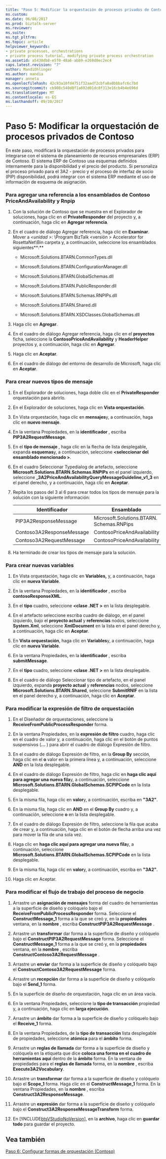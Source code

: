 ```yaml
---
title: "Paso 5: Modificar la orquestación de procesos privados de Contoso | Documentos de Microsoft"
ms.custom: 
ms.date: 06/08/2017
ms.prod: biztalk-server
ms.reviewer: 
ms.suite: 
ms.tgt_pltfrm: 
ms.topic: article
helpviewer_keywords:
- private processes, orchestrations
- private process tutorial, modifying private process orchestration
ms.assetid: a5430db8-e5f0-48a6-abb9-e268d8ec2ec4
caps.latest.revision: "7"
author: MandiOhlinger
ms.author: mandia
manager: anneta
ms.openlocfilehash: 42c93a10fd4751f32aadf2cbfa0a0bbbafc6c7bd
ms.sourcegitcommit: cb908c540d8f1a692d01dc8f313e16cb4b4e696d
ms.translationtype: MT
ms.contentlocale: es-ES
ms.lasthandoff: 09/20/2017
---
```

# <a name="step-5-modifying-the-contoso-private-process-orchestration"></a>Paso 5: Modificar la orquestación de procesos privados de Contoso
En este paso, modificará la orquestación de procesos privados para integrarse con el sistema de planeamiento de recursos empresariales (ERP) de Contoso. El sistema ERP de Contoso usa esquemas definidos internamente para la disponibilidad y el precio del producto. Si personaliza el proceso privado para el 3A2 - precio y el proceso de interfaz de socio (PIP) disponibilidad, podrá integrar con el sistema ERP mediante el uso de información de esquema de asignación.  
  
### <a name="to-add-a-reference-to-the-contoso-priceandavailability-and-rnpips-assemblies"></a>Para agregar una referencia a los ensamblados de Contoso PriceAndAvailability y Rnpip  
  
1.  Con la solución de Contoso que se muestra en el Explorador de soluciones, haga clic en el **PrivateResponder** del proyecto y, a continuación, haga clic en **Agregar referencia**.  
  
2.  En el cuadro de diálogo Agregar referencia, haga clic en **Examinar**. Mover a  *\<unidad >*: \Program BizTalk \<versión > Accelerator for RosettaNet\Bin carpeta y, a continuación, seleccione los ensamblados siguientes**:**  
  
    -   Microsoft.Solutions.BTARN.CommonTypes.dll  
  
    -   Microsoft.Solutions.BTARN.ConfigurationManager.dll  
  
    -   Microsoft.Solutions.BTARN.GlobalSchemas.dll  
  
    -   Microsoft.Solutions.BTARN.PublicResponder.dll  
  
    -   Microsoft.Solutions.BTARN.Schemas.RNPIPs.dll  
  
    -   Microsoft.Solutions.BTARN.Shared.dll  
  
    -   Microsoft.Solutions.BTARN.XSDClasses.GlobalSchemas.dll  
  
3.  Haga clic en **Agregar**.  
  
4.  En el cuadro de diálogo Agregar referencia, haga clic en el **proyectos** ficha, seleccione la **ContosoPriceAndAvailability** y **HeaderHelper** proyectos y, a continuación, haga clic en  **Agregar**.  
  
5.  Haga clic en **Aceptar**.  
  
6.  En el cuadro de diálogo del entorno de desarrollo de Microsoft, haga clic en **Aceptar**.  
  
### <a name="to-create-new-message-types"></a>Para crear nuevos tipos de mensaje  
  
1.  En el Explorador de soluciones, haga doble clic en el **PrivateResponder** orquestación para abrirlo.  
  
2.  En el Explorador de soluciones, haga clic en **Vista orquestación**.  
  
3.  En Vista orquestación, haga clic en **mensajes**y, a continuación, haga clic en **nuevo mensaje**.  
  
4.  En la ventana Propiedades, en la **identificador** , escriba **PIP3A2RequestMessage**.  
  
5.  En el **tipo de mensaje** , haga clic en la flecha de lista desplegable, expanda **esquemas**y, a continuación, seleccione  **\<seleccionar del ensamblado mencionado >**.  
  
6.  En el cuadro Seleccionar Typedialog de artefacto, seleccione **Microsoft.Solutions.BTARN.Schemas.RNPIPs** en el panel izquierdo, seleccione **_3A2PriceAndAvailabilityQueryMessageGuideline_v1_3** en el panel derecho, y a continuación, haga clic en **Aceptar**.  
  
7.  Repita los pasos del 3 al 6 para crear todos los tipos de mensaje para la solución con la siguiente información:  
  
    |Identificador|Ensamblado|Tipo de mensaje|  
    |----------------|--------------|------------------|  
    |PIP3A2ResponseMessage|Microsoft.Solutions.BTARN.<br />Schemas.RNPips|_3A2PriceAndAvailability<br />ResponseMessageGuideline_v1_3|  
    |Contoso3A2ResponseMessage|ContosoPriceAndAvailability|rootPriceResponse|  
    |Contoso3A2RequestMessage|ContosoPriceAndAvailability|rootPriceRequest|  
  
8.  Ha terminado de crear los tipos de mensaje para la solución.  
  
### <a name="to-create-new-variables"></a>Para crear nuevas variables  
  
1.  En Vista orquestación, haga clic en **Variables,** y, a continuación, haga clic en **nueva Variable**.  
  
2.  En la ventana Propiedades, en la **identificador** , escriba **contosoResponseXML**.  
  
3.  En el **tipo** cuadro, seleccione  **\<clase .NET >** en la lista desplegable.  
  
4.  En el artefacto seleccione escriba cuadro de diálogo, en el panel izquierdo, bajo el **proyecto actual** y **referencias** nodos, seleccione **System.Xml**, seleccione  **XmlDocument** en la lista en el panel derecho y, a continuación, haga clic en **Aceptar**.  
  
5.  En **Vista orquestación**, haga clic en **Variables**y, a continuación, haga clic en **nueva Variable**.  
  
6.  En la ventana Propiedades, en la **identificador** , escriba **submitMessage**.  
  
7.  En el **tipo** cuadro, seleccione  **\<clase .NET >** en la lista desplegable.  
  
8.  En el cuadro de diálogo Seleccionar tipo de artefacto, en el panel izquierdo, expanda **proyecto actual** y **referencias** nodos, seleccione **Microsoft.Solutions.BTARN.Shared**, seleccione  **SubmitRNIF** en la lista en el panel derecho y, a continuación, haga clic en **Aceptar**.  
  
### <a name="to-change-the-orchestration-filter-expression"></a>Para modificar la expresión de filtro de orquestación  
  
1.  En el Diseñador de orquestaciones, seleccione la **ReceiveFromPublicProcessResponder** forma.  
  
2.  En la ventana Propiedades, en la **expresión de filtro** cuadro, haga clic en el cuadro de valor y, a continuación, haga clic en el botón de puntos suspensivos (**...** ) para abrir el cuadro de diálogo Expresión de filtro.  
  
3.  En el cuadro de diálogo Expresión de filtro, en la **Group By** sección, haga clic en el **o** valor en la primera línea y, a continuación, seleccione **AND** en la lista desplegable.  
  
4.  En el cuadro de diálogo Expresión de filtro, haga clic en **haga clic aquí para agregar una nueva fila**y, a continuación, seleccione **Microsoft.Solutions.BTARN.GlobalSchemas.SCPIPCode** en la lista desplegable.  
  
5.  En la misma fila, haga clic en **valor**y, a continuación, escriba en **"3A2"**.  
  
6.  En la misma fila, haga clic en **AND** en el **Group By** cuadro y, a continuación, seleccione **o** en la lista desplegable.  
  
7.  En el cuadro de diálogo Expresión de filtro, seleccione la fila que acaba de crear y, a continuación, haga clic en el botón de flecha arriba una vez para mover la fila de una sola vez.  
  
8.  Haga clic en **haga clic aquí para agregar una nueva fila**y, a continuación, seleccione **Microsoft.Solutions.BTARN.GlobalSchemas.SCPIPCode** en la lista desplegable.  
  
9. En la misma fila, haga clic en **valor**y, a continuación, escriba en **"3A2"**.  
  
10. Haga clic en Aceptar.  
  
### <a name="to-modify-the-business-process-workflow"></a>Para modificar el flujo de trabajo del proceso de negocio  
  
1.  Arrastre un **asignación de mensajes** forma del cuadro de herramientas a la superficie de diseño y colóquelo bajo el **ReceiveFromPublicProcessResponder** forma. Seleccione el **ConstructMessage_1** forma a la que se creó y, en la **propiedades** ventana, en la **nombre** , escriba **ConstructPIP3A2RequestMessage** .  
  
2.  Arrastre un **transformar** dar forma a la superficie de diseño y colóquelo bajo el **ConstructPIP3A2RequestMessage** forma. Seleccione el **ConstructMessage_1** forma a la que se creó y, en la **propiedades** ventana, en la **nombre** , escriba **ConstructContoso3A2RequestMessage** .  
  
3.  Arrastre un **enviar** dar forma a la superficie de diseño y colóquelo bajo el **ConstructContoso3A2RequestMessage** forma.  
  
4.  Arrastre un **recepción** dar forma a la superficie de diseño y colóquelo bajo el **Send_1** forma.  
  
5.  En la superficie de diseño de orquestación, haga clic en un área vacía.  
  
6.  En la ventana Propiedades, seleccione la **tipo de transacción** propiedad y, a continuación, haga clic en **larga ejecución**.  
  
7.  Arrastre un **ámbito** dar forma a la superficie de diseño y colóquelo bajo el **Receive_1** forma.  
  
8.  En la ventana Propiedades, de la **tipo de transacción** lista desplegable de propiedades, seleccione **atómica** para el **ámbito** forma.  
  
9. Arrastre un **reglas de llamada** dar forma a la superficie de diseño y colóquela en la etiqueta que dice **coloca una forma en el cuadro de herramientas aquí** dentro de la **ámbito** forma. En la ventana de propiedades para el **reglas de llamada** forma, en la **nombre** , escriba **Execute3A2Vocabulary**.  
  
10. Arrastre un **transformar** dar forma a la superficie de diseño y colóquelo bajo el **Scope_1** forma. Haga clic en el **ConstructMessage_1** forma. En la ventana Propiedades, en la **nombre** , escriba **Construct3A2ResponseMessage**.  
  
11. Arrastre un **expresión** dar forma a la superficie de diseño y colóquelo bajo el **Construct3A2ResponseMessageTransform** forma.  
  
12. En [!INCLUDE[btsVStudioNoVersion](../../includes/btsvstudionoversion-md.md)], en la **archivo**, haga clic en **guardar todo** para guardar el proyecto.  
  
## <a name="see-also"></a>Vea también  
 [Paso 6: Configurar formas de orquestación (Contoso)](../../adapters-and-accelerators/accelerator-rosettanet/step-6-configuring-orchestration-shapes-contoso.md)